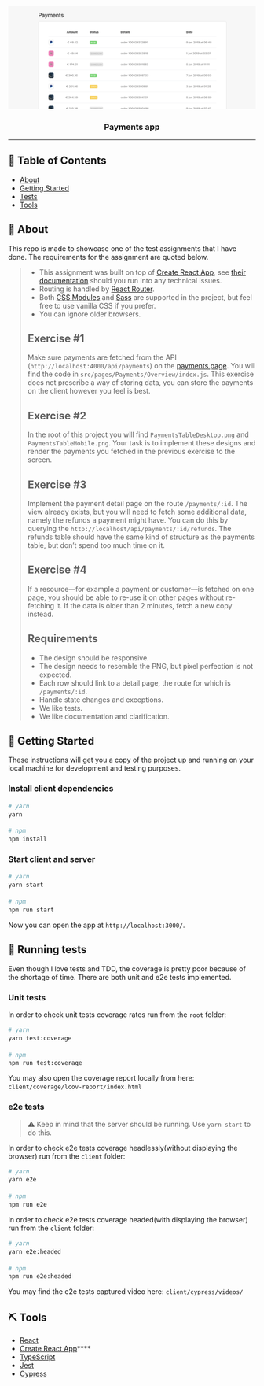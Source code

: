 <p align="center">
  <img src="screenshot.png" alt="Payments app screenshot">
</p>
<h3 align="center">Payments app</h3>

---

## 📝 Table of Contents

- [About](#about)
- [Getting Started](#getting_started)
- [Tests](#tests)
- [Tools](#tools)

## 🧐 About <a name = "about"></a>

This repo is made to showcase one of the test assignments that I have done. The requirements for the assignment are quoted below.

> - This assignment was built on top of [Create React App](https://create-react-app.dev/), see [their documentation](https://create-react-app.dev/docs/getting-started) should you run into any technical issues.
> - Routing is handled by [React Router](https://reacttraining.com/react-router/web/guides/quick-start).
> - Both [CSS Modules](https://github.com/css-modules/css-modules) and [Sass](https://sass-lang.com/) are supported in the project, but feel free to use vanilla CSS if you prefer.
> - You can ignore older browsers.
>
> ## Exercise #1
>
> Make sure payments are fetched from the API (`http://localhost:4000/api/payments`) on the [payments page](http://localhost:3000/payments). You will find the code in `src/pages/Payments/Overview/index.js`. This exercise does not prescribe a way of storing data, you can store the payments on the client however you feel is best.
>
> ## Exercise #2
>
> In the root of this project you will find `PaymentsTableDesktop.png` and `PaymentsTableMobile.png`. Your task is to implement these designs and render the payments you fetched in the previous exercise to the screen.
>
> ## Exercise #3
>
> Implement the payment detail page on the route `/payments/:id`. The view already exists, but you will need to fetch some additional data, namely the refunds a payment might have. You can do this by querying the `http://localhost/api/payments/:id/refunds`. The refunds table should have the same kind of structure as the payments table, but don’t spend too much time on it.
>
> ## Exercise #4
>
> If a resource—for example a payment or customer—is fetched on one page, you should be able to re-use it on other pages without re-fetching it. If the data is older than 2 minutes, fetch a new copy instead.
>
> ## Requirements
>
> - The design should be responsive.
> - The design needs to resemble the PNG, but pixel perfection is not expected.
> - Each row should link to a detail page, the route for which is `/payments/:id`.
> - Handle state changes and exceptions.
> - We like tests.
> - We like documentation and clarification.

## 🏁 Getting Started <a name = "getting_started"></a>

These instructions will get you a copy of the project up and running on your local machine for
development and testing purposes.

### Install client dependencies

```sh
# yarn
yarn

# npm
npm install
```

### Start client and server

```sh
# yarn
yarn start

# npm
npm run start
```

Now you can open the app at `http://localhost:3000/`.

## 🔧 Running tests <a name = "tests"></a>

Even though I love tests and TDD, the coverage is pretty poor because of the shortage of time. There are both unit and e2e tests implemented.

### Unit tests

In order to check unit tests coverage rates run from the `root` folder:

```sh
# yarn
yarn test:coverage

# npm
npm run test:coverage
```

You may also open the coverage report locally from here:
`client/coverage/lcov-report/index.html`

### e2e tests

> ⚠️ Keep in mind that the server should be running.
> Use `yarn start` to do this.

In order to check e2e tests coverage headlessly(without displaying the browser) run from the `client` folder:

```sh
# yarn
yarn e2e

# npm
npm run e2e
```

In order to check e2e tests coverage headed(with displaying the browser) run from the `client` folder:

```sh
# yarn
yarn e2e:headed

# npm
npm run e2e:headed
```

You may find the e2e tests captured video here: `client/cypress/videos/`

## ⛏️ Tools <a name = "tools"></a>

- [React](https://reactjs.org/)
- [Create React App](https://create-react-app.dev/)\*\*\*\*
- [TypeScript](https://www.typescriptlang.org/)
- [Jest](https://jestjs.io/)
- [Cypress](https://www.cypress.io/)
